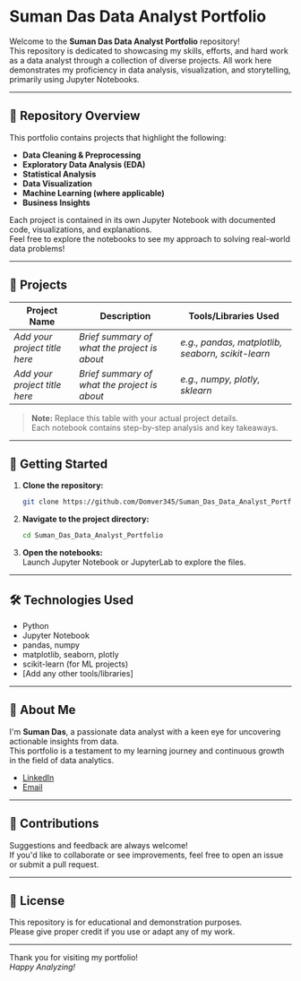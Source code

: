 # Suman Das Data Analyst Portfolio

Welcome to the **Suman Das Data Analyst Portfolio** repository!  
This repository is dedicated to showcasing my skills, efforts, and hard work as a data analyst through a collection of diverse projects. All work here demonstrates my proficiency in data analysis, visualization, and storytelling, primarily using Jupyter Notebooks.

---

## 📂 Repository Overview

This portfolio contains projects that highlight the following:

- **Data Cleaning & Preprocessing**  
- **Exploratory Data Analysis (EDA)**
- **Statistical Analysis**
- **Data Visualization**
- **Machine Learning (where applicable)**
- **Business Insights**

Each project is contained in its own Jupyter Notebook with documented code, visualizations, and explanations.  
Feel free to explore the notebooks to see my approach to solving real-world data problems!

---

## 🧩 Projects

| Project Name | Description | Tools/Libraries Used |
|--------------|-------------|---------------------|
| *Add your project title here* | *Brief summary of what the project is about* | *e.g., pandas, matplotlib, seaborn, scikit-learn* |
| *Add your project title here* | *Brief summary of what the project is about* | *e.g., numpy, plotly, sklearn* |

> **Note:** Replace this table with your actual project details.  
> Each notebook contains step-by-step analysis and key takeaways.

---

## 🚀 Getting Started

1. **Clone the repository:**
    ```bash
    git clone https://github.com/Domver345/Suman_Das_Data_Analyst_Portfolio.git
    ```
2. **Navigate to the project directory:**
    ```bash
    cd Suman_Das_Data_Analyst_Portfolio
    ```
3. **Open the notebooks:**  
   Launch Jupyter Notebook or JupyterLab to explore the files.

---

## 🛠️ Technologies Used

- Python
- Jupyter Notebook
- pandas, numpy
- matplotlib, seaborn, plotly
- scikit-learn (for ML projects)
- [Add any other tools/libraries]

---

## 👤 About Me

I'm **Suman Das**, a passionate data analyst with a keen eye for uncovering actionable insights from data.  
This portfolio is a testament to my learning journey and continuous growth in the field of data analytics.

- [LinkedIn](#)  
- [Email](#)

---

## 🤝 Contributions

Suggestions and feedback are always welcome!  
If you'd like to collaborate or see improvements, feel free to open an issue or submit a pull request.

---

## 📄 License

This repository is for educational and demonstration purposes.  
Please give proper credit if you use or adapt any of my work.

---

Thank you for visiting my portfolio!  
*Happy Analyzing!*
